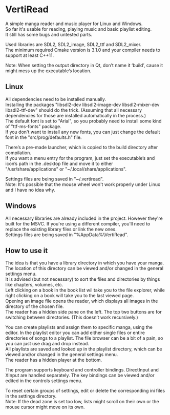 # VertiRead
A simple manga reader and music player for Linux and Windows.  
So far it's usable for reading, playing music and basic playlist editing.  
It still has some bugs and untested parts.  

Used libraries are SDL2, SDL2_image, SDL2_ttf and SDL2_mixer.  
The minimum required Cmake version is 3.1.0 and your compiler needs to support at least C++11.  

Note: When setting the output directory in Qt, don’t name it ‘build’, cause it might mess up the executable’s location.  

## Linux
All dependencies need to be installed manually.  
Installing the packages "libsdl2-dev libsdl2-image-dev libsdl2-mixer-dev libsdl2-ttf-dev" should do the trick. (Assuming that all necessary dependencies for those are installed automatically in the process.)  
The default font is set to "Arial", so you probably need to install some kind of "ttf-ms-fonts" package.  
If you don't want to install any new fonts, you can just change the default font in the "src/prog/defaults.h" file.  

There’s a pre-made launcher, which is copied to the build directory after compilation.  
If you want a menu entry for the program, just set the executable’s and icon’s path in the .desktop file and move it to either "/usr/share/applications" or "~/.local/share/applications".  

Settings files are being saved in "~/.vertiread".  
Note: It's possible that the mouse wheel won't work properly under Linux and I have no idea why.  

## Windows
All necessary libraries are already included in the project. However they're built for the MSVC. If you're using a different compiler, you'll need to replace the existing library files or link the new ones.  
Settings files are being saved in "%AppData%\VertiRead".  

## How to use it
The idea is that you have a library directory in which you have your manga. The location of this directory can be viewed and/or changed in the general settings menu.  
It is advised (but not necessary) to sort the files and directories by things like chapters, volumes, etc.  
Left clicking on a book in the book list wil take you to the file explorer, while right clicking on a book will take you to the last viewed page.  
Opening an image file opens the reader, which displays all images in the directory of the chosen file.  
The reader has a hidden side pane on the left. The top two buttons are for switching between directories. (This doesn’t work recursively.)  

You can create playlists and assign them to specific manga, using the editor. In the playlist editor you can add either single files or entire directories of songs to a playlist. The file browser can be a bit of a pain, so you can just use drag and drop instead.  
All playlists are saved and looked up in the playlist directory, which can be viewed and/or changed in the general settings menu.  
The reader has a hidden player at the bottom.  

The program supports keyboard and controller bindings. DirectInput and XInput are handled separately. The key bindings can be viewed and/or edited in the controls settings menu.  

To reset certain groups of settings, edit or delete the corresponding ini files in the settings directory.  
Note: If the dead zone is set too low, lists might scroll on their own or the mouse cursor might move on its own.  

